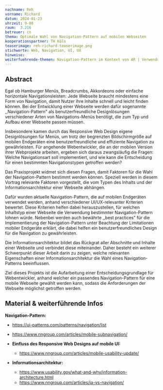 ```yaml
---
nachname: Reh
vorname: Richard
datum: 2024-01-23
uhrzeit: 9-00
raum:  3.216
betreuer: cn
thema: Optimale Wahl von Navigation-Pattern auf mobilen Webseiten
kooperationspartner: TH Köln
teaserimage: reh-richard-teaserimage.png
stichworte: Web, Navigation, UI, UX 
hinweise:
weiterfuehrende-themen: Navigation-Pattern im Kontext von AR | Verwendung von KI zum analysieren und anzeigen von personalisierten Benutzerpräferenzen in einer Navigation | Eye-Tracking als alternative Bedienungsart für Navigation-Pattern als Beitrag zur Barrierefreiheit | Entwicklung einer beispielhaften Leitfaden-Webseite mit implementierten Navigation-Pattern und Erläuterung der besten Implementierungsansätze für Entwickler | Recherche weiterer Einflussfaktoren für die Wahl von Navigation-Pattern.
---
```


## Abstract

Egal ob Hamburger Menüs, Breadcrumbs, Akkordeons oder einfache horizontale Navigationsleisten: Jede Webseite braucht mindestens eine Form von Navigation, damit Nutzer ihre Inhalte schnell und leicht finden können. Bei der Entwicklung einer Webseite werden dafür sogenannte ,,Navigation-Pattern" als benutzerfreundliche Designlösungen verschiedener Arten von Navigations-Menüs benötigt, die zum Typ und Aufbau einer Webseite passen müssen.

Insbesondere kamen durch das Responsive Web Design eigene Designlösungen für Menüs, um trotz der begrenzten Bildschirmgröße auf mobilen Endgeräten eine benutzerfreundliche und effiziente Navigation zu gewährleisten. Für angehende Webentwickler, die an der mobilen Version ihrer Webprojekte arbeiten, ergeben sich daraus zwangsläufig die Fragen: Welche Navigationsart soll implementiert, und wie kann die Entscheidung für einen bestimmten Navigationstypen getroffen werden?

Das Praxisprojekt widmet sich diesen Fragen, damit Faktoren für die Wahl der Navigation-Pattern bestimmt werden können. Speziell werden in diesem Vortrag relevante Faktoren vorgestellt, die vom Typen des Inhalts und der Informationsarchitektur einer Webseite abhängen.

Dafür wurden aktuelle Navigation-Pattern, die auf mobilen Endgeräten verwendet werden, anhand verschiedener UI/UX-relevanter Kriterien bewertet. Diese Kriterien helfen dabei herauszustellen, für welchen Inhaltstyp einer Webseite die Verwendung bestimmter Navigation-Pattern lohnen würde. Nebenbei werden auch bewährte ,,best practices" für die Implementierung der Navigation-Pattern unter Beachtung der Limitationen mobiler Endgeräte erklärt, die dabei helfen ein benutzerfreundliches Design für die Navigation zu gewährleisten.

Die Informationsarchitektur bildet das Rückgrat aller Abschnitte und Inhalte einer Webseite und verbindet diese miteinander. Daher besteht ein weiterer Schwerpunkt dieser Arbeit darin zu zeigen, welche relevanten Eigenschaften einer Informationsarchitektur die Wahl eines Navigation-Patterns beeinflussen.

Ziel dieses Projekts ist die Aufarbeitung einer Entscheidungsgrundlage für Webentwickler, anhand welcher ein passendes Navigation-Pattern für eine mobile Webseite gewählt werden kann, sodass die Anforderungen der Webseite möglichst getroffen werden.

## Material & weiterführende Infos

**Navigation-Pattern:**
  - https://ui-patterns.com/patterns/navigation/list
  - https://www.nngroup.com/articles/mobile-subnavigation/

- **Einfluss des Responsive Web Designs auf mobile UI:**
  - https://www.nngroup.com/articles/mobile-usability-update/

- **Informationsarchitektur:**
  - https://www.usability.gov/what-and-why/information-architecture.html
  - https://www.nngroup.com/articles/ia-vs-navigation/
